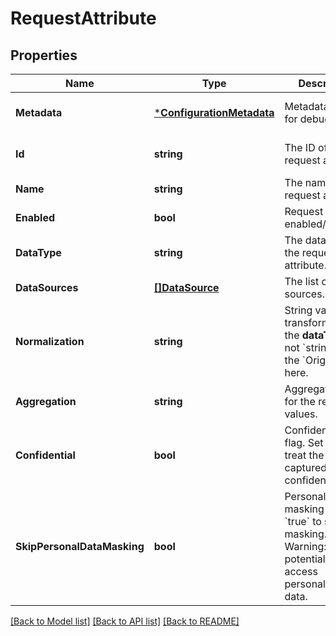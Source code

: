 # RequestAttribute

## Properties
Name | Type | Description | Notes
------------ | ------------- | ------------- | -------------
**Metadata** | [***ConfigurationMetadata**](ConfigurationMetadata.md) | Metadata useful for debugging. | [optional] [default to null]
**Id** | **string** | The ID of the request attribute. | [optional] [default to null]
**Name** | **string** | The name of the request attribute. | [default to null]
**Enabled** | **bool** | Request attribute enabled/disabled. | [default to null]
**DataType** | **string** | The data type of the request attribute. | [default to null]
**DataSources** | [**[]DataSource**](DataSource.md) | The list of data sources. | [default to null]
**Normalization** | **string** | String values transformation.    If the **dataType** is not &#x60;string&#x60;, set the &#x60;Original&#x60; here. | [default to null]
**Aggregation** | **string** | Aggregation type for the request values. | [default to null]
**Confidential** | **bool** | Confidential data flag. Set &#x60;true&#x60; to treat the captured data as confidential. | [default to null]
**SkipPersonalDataMasking** | **bool** | Personal data masking flag. Set &#x60;true&#x60; to skip masking. Warning: This will potentially access personalized data. | [default to null]

[[Back to Model list]](../README.md#documentation-for-models) [[Back to API list]](../README.md#documentation-for-api-endpoints) [[Back to README]](../README.md)


